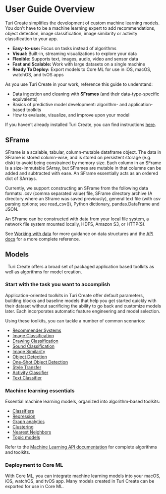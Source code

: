 # User Guide Overview

Turi Create simplifies the development of custom machine learning models. You
don't have to be a machine learning expert to add recommendations, object
detection, image classification, image similarity or activity classification to
your app.

* **Easy-to-use:** Focus on tasks instead of algorithms
* **Visual:** Built-in, streaming visualizations to explore your data
* **Flexible:** Supports text, images, audio, video and sensor data
* **Fast and Scalable:** Work with large datasets on a single machine
* **Ready To Deploy:** Export models to Core ML for use in iOS, macOS, watchOS, and tvOS apps

As you use Turi Create in your work, reference this guide to understand:

* Data ingestion and cleaning with **SFrames** (and their data-type-specific equivalents)
* Basics of predictive model development: algorithm- and application-based toolkits
* How to evaluate, visualize, and improve upon your model

If you haven’t already installed Turi Create, you can find instructions
[here](https://github.com/apple/turicreate).

## SFrame

SFrame is a scalable, tabular, column-mutable dataframe object. The data
in SFrame is stored column-wise, and is stored
on persistent storage (e.g. disk) to avoid being constrained by memory
size. Each column in an SFrame is a size-immutable SArray, but SFrames
are mutable in that columns can be added and subtracted with ease. An
SFrame essentially acts as an ordered dict of SArrays.

Currently, we support constructing an SFrame from the following data
formats: .csv (comma separated value) file, SFrame directory archive (A
directory where an Sframe was saved previously), general text file (with
csv parsing options; see read_csv()), Python dictionary,
pandas.DataFrame and JSON.

An SFrame can be constructed with data from your local file system, a
network file system mounted locally, HDFS, Amazon S3, or HTTP(S).

See [Working with data](sframe/README.md) for more guidance on
data structures and the [API
docs](https://apple.github.io/turicreate/docs/api/turicreate.data_structures.html)
for a more complete reference.

## Models
 
Turi Create offers a broad set of packaged application based toolkits as
well as algorithms for model creation.
 
### Start with the task you want to accomplish

Application-oriented toolkits in Turi Create offer default parameters, building
blocks and baseline models that help you get started quickly with their
dataset without sacrificing the ability to go back and customize models
later. Each incorporates automatic feature engineering and model
selection.

Using these toolkits, you can tackle a number of common scenarios:
* [Recommender Systems](recommender/README.md)
* [Image Classification](image_classifier/README.md)
* [Drawing Classification](drawing_classifier/README.md)
* [Sound Classification](sound_classifier/README.md)
* [Image Similarity](image_similarity/README.md)
* [Object Detection](object_detection/README.md)
* [One-Shot Object Detection](one_shot_object_detection/README.md)
* [Style Transfer](style_transfer/README.md)
* [Activity Classifier](activity_classifier/README.md)
* [Text Classifier](text_classifier/README.md)

### Machine learning essentials

Essential machine learning models, organized into algorithm-based
toolkits:

* [Classifiers](supervised-learning/classifier.md)
* [Regression](supervised-learning/regression.md)
* [Graph analytics](graph_analytics/README.md)
* [Clustering](clustering/README.md)
* [Nearest Neighbors](nearest_neighbors/nearest_neighbors.md)
* [Topic models](text/README.md)

Refer to the [Machine Learning API
documentation](https://apple.github.io/turicreate/docs/api/turicreate.toolkits.html)
for complete algorithms and toolkits.

### Deployment to Core ML

With Core ML, you can integrate machine learning models into your macOS,
iOS, watchOS, and tvOS app. Many models created  in Turi Create can be
exported for use in Core ML.
